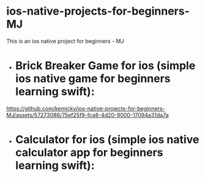 # ios-native-projects-for-beginners-MJ
This is an ios native project  for beginners - MJ
- # Brick Breaker Game for ios (simple ios native game for beginners learning swift):
https://github.com/kemicky/ios-native-projects-for-beginners-MJ/assets/57273086/75ef25f9-fca8-4d20-9000-17094a31da7a
- # Calculator for ios (simple ios native calculator app for beginners learning swift):
